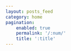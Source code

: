 ```yaml
---
layout: posts_feed
category: home
pagination:
    enabled: true
    permalink: '/:num/'
    title: ':title'
---
```

